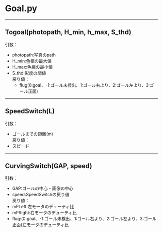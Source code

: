 # Goal.py
---
## Togoal(photopath, H_min, h_max, S_thd)  
引数： 
- photopath:写真のpath  
- H_min:色相の最大値  
- H_max:色相の最小値  
- S_thd:彩度の閾値  
戻り値：
   - flug(0:goal、-1:ゴール未検出、1:ゴール右より、2:ゴール左より、3:ゴール正面)
---
## SpeedSwitch(L)
引数：
   - ゴールまでの距離(m)  
戻り値：
   - スピード  
---
## CurvingSwitch(GAP, speed)  
引数：
   - GAP:ゴールの中心 - 画像の中心  
   - speed:SpeedSwitchの戻り値  
戻り値：  
   - mPLeft:左モータのデューティ比  
   - mPRight:右モータのデューティ比  
   - flug:(0:goal、-1:ゴール未検出、1:ゴール右より、2:ゴール左より、3:ゴール正面)左モータのデューティ比  
